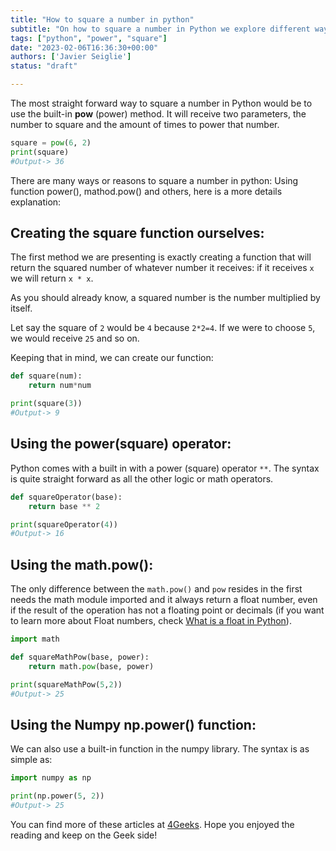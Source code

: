 ```yaml
---
title: "How to square a number in python"
subtitle: "On how to square a number in Python we explore different ways that includes pow(), math.pow, the power operator (**) as we create as well our own function to receive exactly this squared value"
tags: ["python", "power", "square"]
date: "2023-02-06T16:36:30+00:00"
authors: ['Javier Seiglie']
status: "draft"

---
```


The most straight forward way to square a number in Python would be to use the built-in **pow** (power) method. It will receive two parameters, the number to square and the amount of times to power that number.  

```python
square = pow(6, 2)
print(square)
#Output-> 36
```

There are many ways or reasons to square a number in python: Using function power(), mathod.pow() and others, here is a more details explanation:

## Creating the square function ourselves:

The first method we are presenting is exactly creating a function that will return the squared number of whatever number it receives: if it receives `x` we will return `x * x`. 

As you should already know, a squared number is the number multiplied by itself.

Let say the square of `2` would be `4` because `2*2=4`. If we were to choose `5`, we would receive `25` and so on.

Keeping that in mind, we can create our function:

```python
def square(num):
    return num*num

print(square(3))
#Output-> 9
```

## Using the power(square) operator:

Python comes with a built in with a power (square) operator `**`. The syntax is quite straight forward as all the other logic or math operators.

```python
def squareOperator(base):
    return base ** 2

print(squareOperator(4))
#Output-> 16
```

## Using the math.pow():

The only difference between the `math.pow()` and `pow` resides in the first needs the math module imported and it always return a float number, even if the result of the operation has not a floating point or decimals (if you want to learn more about Float numbers, check [What is a float in Python](https://4geeks.com/how-to/what-is-float-in-python "What is a float in Python")).

```python
import math

def squareMathPow(base, power):
    return math.pow(base, power)

print(squareMathPow(5,2))
#Output-> 25
```

## Using the Numpy np.power() function:

We can also use a built-in function in the numpy library. The syntax is as simple as:

```python
import numpy as np

print(np.power(5, 2))
#Output-> 25
```

You can find more of these articles at [4Geeks](https://4geeks.com/). Hope you enjoyed the reading and keep on the Geek side!
